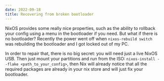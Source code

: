 ```yaml
---
date: 2022-09-18
title: Recovering from broken bootloader
---
```


NixOS provides some really nice properties, such as the ability to rollback your
config using a menu in the bootloader if you need. But what if there is no
bootloader? Recently the power went off when `nixos-rebuild switch` was
rebuilding the bootloader and I got locked out of my PC.

In order to repair that, there is no big secret: you will need just a live NixOS
USB. Then just mount your partitions and run from the ISO: `nixos-install
--flake <path_to_your_config>`, then Nix will already notice that all the
required packages are already in your nix store and will just fix your
bootloader.

